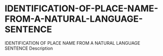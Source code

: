 # IDENTIFICATION-OF-PLACE-NAME-FROM-A-NATURAL-LANGUAGE-SENTENCE
IDENTIFICATION OF PLACE NAME FROM A NATURAL LANGUAGE SENTENCE Description
